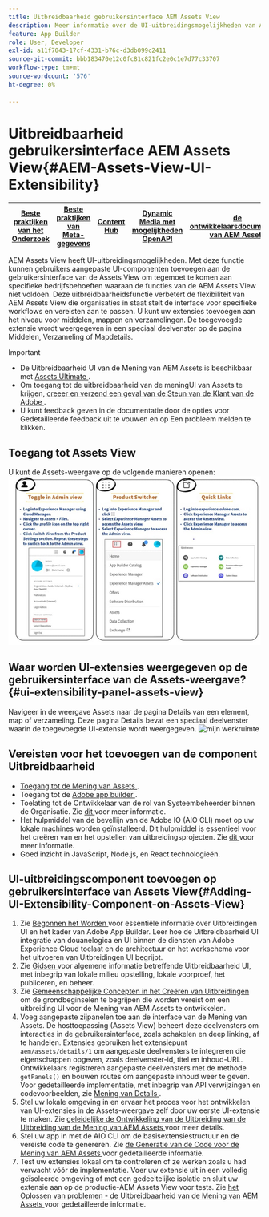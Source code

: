 ```yaml
---
title: Uitbreidbaarheid gebruikersinterface AEM Assets View
description: Meer informatie over de UI-uitbreidingsmogelijkheden van AEM Assets View. Met de gebruikersinterface van de AEM Assets View kunt u aangepaste UI-componenten toevoegen om aan specifieke bedrijfsbehoeften te voldoen.
feature: App Builder
role: User, Developer
exl-id: a11f7043-17cf-4331-b76c-d3db099c2411
source-git-commit: bbb183470e12c0fc81c821fc2e0c1e7d77c33707
workflow-type: tm+mt
source-wordcount: '576'
ht-degree: 0%

---
```


# Uitbreidbaarheid gebruikersinterface AEM Assets View{#AEM-Assets-View-UI-Extensibility}

| [ Beste praktijken van het Onderzoek ](/help/assets/search-best-practices.md) | [ Beste praktijken van Meta-gegevens ](/help/assets/metadata-best-practices.md) | [ Content Hub ](/help/assets/product-overview.md) | [ Dynamic Media met mogelijkheden OpenAPI ](/help/assets/dynamic-media-open-apis-overview.md) | [ de ontwikkelaarsdocumentatie van AEM Assets ](https://developer.adobe.com/experience-cloud/experience-manager-apis/) |
| ------------- | --------------------------- |---------|----|-----|

AEM Assets View heeft UI-uitbreidingsmogelijkheden. Met deze functie kunnen gebruikers aangepaste UI-componenten toevoegen aan de gebruikersinterface van de Assets View om tegemoet te komen aan specifieke bedrijfsbehoeften waaraan de functies van de AEM Assets View niet voldoen. Deze uitbreidbaarheidsfunctie verbetert de flexibiliteit van AEM Assets View die organisaties in staat stelt de interface voor specifieke workflows en vereisten aan te passen.
U kunt uw extensies toevoegen aan het niveau voor middelen, mappen en verzamelingen. De toegevoegde extensie wordt weergegeven in een speciaal deelvenster op de pagina Middelen, Verzameling of Mapdetails.

>[!IMPORTANT]
>
> * De Uitbreidbaarheid UI van de Mening van AEM Assets is beschikbaar met [ Assets Ultimate ](/help/assets/assets-ultimate-overview.md).
> * Om toegang tot de uitbreidbaarheid van de meningUI van Assets te krijgen, [ creeer en verzend een geval van de Steun van de Klant van de Adobe ](https://helpx.adobe.com/enterprise/using/support-for-experience-cloud.html).
> * U kunt feedback geven in de documentatie door de opties voor Gedetailleerde feedback uit te vouwen en op Een probleem melden te klikken.

## <a id="1"></a> Toegang tot Assets View

U kunt de Assets-weergave op de volgende manieren openen:
![ toegang-activa-mening-ui ](/help/assets/assets/access-assets-view.jpg)

## Waar worden UI-extensies weergegeven op de gebruikersinterface van de Assets-weergave? {#ui-extensibility-panel-assets-view}

Navigeer in de weergave Assets naar de pagina Details van een element, map of verzameling. Deze pagina Details bevat een speciaal deelvenster waarin de toegevoegde UI-extensie wordt weergegeven.
![ mijn werkruimte ](/help/assets/assets/my-workspace-assets-view3.png)


## Vereisten voor het toevoegen van de component Uitbreidbaarheid

* [ Toegang tot de Mening van Assets ](#1).
* Toegang tot de [ Adobe app builder ](https://developer.adobe.com/app-builder/docs/overview/).
* Toelating tot de Ontwikkelaar van de rol van Systeembeheerder binnen de Organisatie. Zie [ dit ](https://developer.adobe.com/uix/docs/guides/get-access/) voor meer informatie.
* Het hulpmiddel van de bevellijn van de Adobe IO (AIO CLI) moet op uw lokale machines worden geïnstalleerd. Dit hulpmiddel is essentieel voor het creëren van en het opstellen van uitbreidingsprojecten. Zie [ dit ](https://developer.adobe.com/app-builder/docs/getting_started/#local-environment-set-up) voor meer informatie.
* Goed inzicht in JavaScript, Node.js, en React technologieën.

## UI-uitbreidingscomponent toevoegen op gebruikersinterface van Assets View{#Adding-UI-Extensibility-Component-on-Assets-View}

1. Zie [ Begonnen het Worden ](https://developer.adobe.com/uix/docs/getting-started/) voor essentiële informatie over Uitbreidingen UI en het kader van Adobe App Builder. Leer hoe de Uitbreidbaarheid UI integratie van douanelogica en UI binnen de diensten van Adobe Experience Cloud toelaat en de architectuur en het werkschema voor het uitvoeren van Uitbreidingen UI begrijpt.
1. Zie [ Gidsen ](https://developer.adobe.com/uix/docs/guides/) voor algemene informatie betreffende Uitbreidbaarheid UI, met inbegrip van lokale milieu opstelling, lokale voorproef, het publiceren, en beheer.
1. Zie [ Gemeenschappelijke Concepten in het Creëren van Uitbreidingen ](https://developer.adobe.com/uix/docs/services/aem-assets-view/api/commons/) om de grondbeginselen te begrijpen die worden vereist om een uitbreiding UI voor de Mening van AEM Assets te ontwikkelen.
1. Voeg aangepaste zijpanelen toe aan de interface van de Mening van Assets. De hosttoepassing (Assets View) beheert deze deelvensters om interacties in de gebruikersinterface, zoals schakelen en deep linking, af te handelen. Extensies gebruiken het extensiepunt `aem/assets/details/1` om aangepaste deelvensters te integreren die eigenschappen opgeven, zoals deelvenster-id, titel en inhoud-URL. Ontwikkelaars registreren aangepaste deelvensters met de methode `getPanels()` en bouwen routes om aangepaste inhoud weer te geven. Voor gedetailleerde implementatie, met inbegrip van API verwijzingen en codevoorbeelden, zie [ Mening van Details ](https://developer.adobe.com/uix/docs/services/aem-assets-view/api/details-view/).
1. Stel uw lokale omgeving in en ervaar het proces voor het ontwikkelen van UI-extensies in de Assets-weergave zelf door uw eerste UI-extensie te maken. Zie [ geleidelijke de Ontwikkeling van de Uitbreiding van de Uitbreiding van de Mening van AEM Assets ](https://developer.adobe.com/uix/docs/services/aem-assets-view/extension-development/) voor meer details.
1. Stel uw app in met de AIO CLI om de basisextensiestructuur en de vereiste code te genereren. Zie [ de Generatie van de Code voor de Mening van AEM Assets ](https://developer.adobe.com/uix/docs/services/aem-assets-view/code-generation/) voor gedetailleerde informatie.
1. Test uw extensies lokaal om te controleren of ze werken zoals u had verwacht vóór de implementatie. Voer uw extensie uit in een volledig geïsoleerde omgeving of met een gedeeltelijke isolatie en sluit uw extensie aan op de productie-AEM Assets View voor tests. Zie [ het Oplossen van problemen - de Uitbreidbaarheid van de Mening van AEM Assets ](https://developer.adobe.com/uix/docs/services/aem-assets-view/debug/) voor gedetailleerde informatie.
